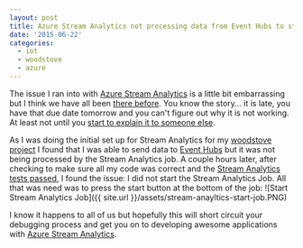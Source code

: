 ```yaml
---
layout: post
title: Azure Stream Analytics not processing data from Event Hubs to storage
date: '2015-06-22'
categories:
  - iot
  - woodstove
  - azure
---
```


The issue I ran into with  [Azure Stream Analytics](http://azure.microsoft.com/en-us/services/stream-analytics/) is a little bit embarrassing but I think we have all been [there before](/posts/the-amazing-fifteen-minute-break/).  You know the story...  it is late, you have that due date tomorrow and you can't figure out why it is not working.  At least not until you [start to explain it to someone else](http://blog.codinghorror.com/rubber-duck-problem-solving/).  


As I was doing the initial set up for Stream Analytics for my [woodstove project](/posts/wood-stove-project-introduction/) I found that I was able to send data to [Event Hubs](http://azure.microsoft.com/en-us/services/event-hubs/) but it was not being processed by the Stream Analytics job.  A couple hours later, after checking to make sure all my code was correct and the [Stream Analytics tests passed](http://blogs.msdn.com/b/streamanalytics/archive/2014/11/12/update-to-stream-analytics.aspx), I found the issue: I did not start the Stream Analytics Job.  All that was need was to press the start button at the bottom of the job:
![Start Stream Analytics Job]({{ site.url }}/assets/stream-anayltics-start-job.PNG)

I know it happens to all of us but hopefully this will short circuit your debugging process and get you on to developing awesome applications with [Azure Stream Analytics](http://azure.microsoft.com/en-us/services/stream-analytics/).
